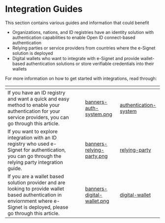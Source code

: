 # Integration Guides

This section contains various guides and information that could benefit

* Organizations, nations, and ID registries have an identity solution with authentication capabilities to enable Open ID connect-based authentication
* Relying parties or service providers from countries where the e-Signet solution is deployed
* Digital wallets who want to integrate with e-Signet and provide wallet-based authentication solutions or store verifiable credentials into their wallets

For more information on how to get started with integrations, read through:

<table data-view="cards"><thead><tr><th></th><th></th><th></th><th data-hidden data-card-cover data-type="files"></th><th data-hidden data-card-target data-type="content-ref"></th></tr></thead><tbody><tr><td>If you have an ID registry and want a quick and easy method to enable your authentication for your service providers, you can go through this article.</td><td></td><td></td><td><a href="../.gitbook/assets/banners-auth-system.png">banners-auth-system.png</a></td><td><a href="authentication-system/">authentication-system</a></td></tr><tr><td>If you want to explore integration with an ID registry who used e-Signet for authentication, you can go through the relying party integration guide.</td><td></td><td></td><td><a href="../.gitbook/assets/banners-relying-party.png">banners-relying-party.png</a></td><td><a href="relying-party/">relying-party</a></td></tr><tr><td>If you are a wallet based solution provider and are looking to provide wallet based authentication in enviornment where e-Signet is deployed, please go through this article.</td><td></td><td></td><td><a href="../.gitbook/assets/banners-digital-wallet.png">banners-digital-wallet.png</a></td><td><a href="digital-wallet/">digital-wallet</a></td></tr></tbody></table>


